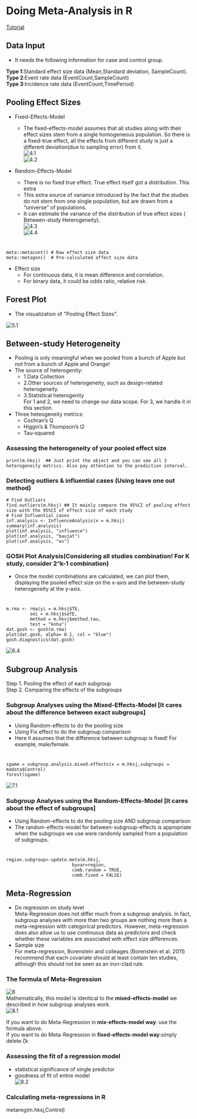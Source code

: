 # Doing Meta-Analysis in R
[Tutorial](https://bookdown.org/MathiasHarrer/Doing_Meta_Analysis_in_R/detecting-outliers-influential-cases.html)

## Data Input
* It needs the following information for case and control group.  

**Type 1**:Standard effect size data (Mean,Standard deviation, SampleCount).   
**Type 2**:Event rate data (EventCount,SampleCount)  
**Type 3**:Incidence rate data (EventCount,TimePeriod)


## Pooling Effect Sizes
* Fixed-Effects-Model  
	- The fixed-effects-model assumes that all studies along with their effect sizes stem from a single homogeneous population. So there is a fixed-true effect, all the effects from different study is just a different deviation(due to sampling error) from it.  
	![4.1](https://github.com/zhukuixi/AshenOne/blob/master/MetaAnalysisInR/img/4.1.png)  
    ![4.2](https://github.com/zhukuixi/AshenOne/blob/master/MetaAnalysisInR/img/4.2.png)

* Random-Effects-Model
	- There is no fixed true effect. True effect itself got a distribution. This extra
	- This extra source of variance introduced by the fact that the studies do not stem from one single population,     but are drawn from a “universe” of populations.
	- It can estimate the variance of the distribution of true effect sizes ( Between-study Heterogeneity).  
	![4.3](https://github.com/zhukuixi/AshenOne/blob/master/MetaAnalysisInR/img/4.3.png)    
	![4.4](https://github.com/zhukuixi/AshenOne/blob/master/MetaAnalysisInR/img/4.4.png)  
# 
	meta::metacont() # Raw effect size data
	meta::metagen()  # Pre-calculated effect size data

* Effect size  
	- For continuous data, it is mean difference and correlation.
	- For binary data, it could be odds ratio, relative risk.

## Forest Plot 
* The visualization of "Pooling Effect Sizes".

![5.1](https://github.com/zhukuixi/AshenOne/blob/master/MetaAnalysisInR/img/5.1.png)  


## Between-study Heterogeneity
 -  Pooling is only meaningful when we pooled from a bunch of Apple but not from a bunch of Apple and Orange!
 -  The source of heterogenity:
	 -  1.Data Collection
	 -  2.Other sources of heterogeneity, such as design-related heterogeneity.
	 -  3.Statistical heterogenity  
	For 1 and 2, we need to change our data scope.
	For 3, we handle it in this section.
 - Three heteogeneity metrics:
	- Cochran’s Q
	- Higgin’s & Thompson’s I2
	- Tau-squared

### Assessing the heterogeneity of your pooled effect size
	print(m.hksj)  ## Just print the object and you can see all 3 heterogeneity metrics. Also pay attention to the prediction interval.


### Detecting outliers & influential cases (Using leave one out method)
	# Find Outliers
	find.outliers(m.hksj) ## It mainly compare the 95%CI of pooling effect size with the 95%CI of effect size of each study
	# Find Influential cases
	inf.analysis <- InfluenceAnalysis(x = m.hksj)  
	summary(inf.analysis)
	plot(inf.analysis, "influence")
	plot(inf.analysis, "baujat")
	plot(inf.analysis, "es")
 
### GOSH Plot Analysis(Considering all studies combination! For K study, consider 2^k-1 combination)
* Once the model combinations are calculated, we can plot them, displaying the pooled effect size on the x-axis and the between-study heterogeneity at the y-axis.  
#  
	
	m.rma <- rma(yi = m.hksj$TE, 
             sei = m.hksj$seTE,
             method = m.hksj$method.tau,
             test = "knha")
	dat.gosh <- gosh(m.rma)
	plot(dat.gosh, alpha= 0.1, col = "blue")
	gosh.diagnostics(dat.gosh)
![6.4](https://github.com/zhukuixi/AshenOne/blob/master/MetaAnalysisInR/img/6.4.png)  


## Subgroup Analysis
Step 1. Pooling the effect of each subgroup  
Step 2. Comparing the effects of the subgroups


### Subgroup Analyses using the Mixed-Effects-Model  [It cares about the difference between exact subgroups]
* Using Random-effects to do the pooling size  
* Using Fix effect to do the subgroup comparison  
* Here it assumes that the difference between subgroup is fixed! For example, male/female.

#
	sgame = subgroup.analysis.mixed.effects(x = m.hksj,subgroups = madata$Control)
	forest(sgame)
![7.1](https://github.com/zhukuixi/AshenOne/blob/master/MetaAnalysisInR/img/7.1.png)
  
### Subgroup Analyses using the Random-Effects-Model  [It cares about the effect of subgroups]
* Using Random-effects to do the pooling size AND subgroup comparison    
* The random-effects-model for between-subgroup-effects is appropriate when the subgroups we use were randomly sampled from a population of subgroups.
#
	region.subgroup<-update.meta(m.hksj, 
                             byvar=region, 
                             comb.random = TRUE, 
                             comb.fixed = FALSE)

## Meta-Regression
* Do regression on study level  
Meta-Regression does not differ much from a subgroup analysis. In fact, subgroup analyses with more than two groups are nothing more than a meta-regression with categorical predictors. However, meta-regression does also allow us to use continuous data as predictors and check whether these variables are associated with effect size differences.  
* Sample size  
For meta-regression, Borenstein and colleages (Borenstein et al. 2011) recommend that each covariate should at least contain ten studies, although this should not be seen as an iron-clad rule.


### The formula of Meta-Regression
![8](https://github.com/zhukuixi/AshenOne/blob/master/MetaAnalysisInR/img/8.png)  
Mathematically, this model is identical to the **mixed-effects-model** we described in how subgroup analyses work.  
![8.1](https://github.com/zhukuixi/AshenOne/blob/master/MetaAnalysisInR/img/8.1.png)

If you want to do Meta-Regression in **mix-effects-model way**: use the formula above.  
If you want to do Meta-Regression in **fixed-effects-model way**:simply delete ζk   

### Assessing the fit of a regression model  
* statistical significance of single predictor
* goodness of fit of entire model   
![8.2](https://github.com/zhukuixi/AshenOne/blob/master/MetaAnalysisInR/img/8.2.png)

### Calculating meta-regressions in R
metareg(m.hksj,Control)